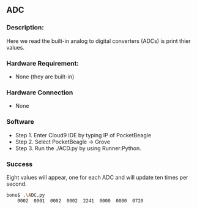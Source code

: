 ## ADC

### Description:

Here we read the built-in analog to digital converters (ADCs) is print thier values.

### Hardware Requirement:

- None (they are built-in)


### Hardware Connection
 
- None

### Software

- Step 1. Enter Cloud9 IDE by typing IP of PocketBeagle
- Step 2. Select PocketBeagle -> Grove
- Step 3. Run the ./ACD.py by using Runner:Python.

### Success
Eight values will appear, one for each ADC and will update ten times per second.
```bash
bone$ .\ADC.py
    0002  0001  0002  0002  2241  0000  0000  0720
```
